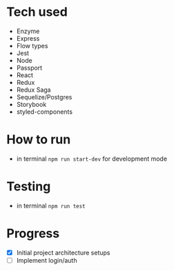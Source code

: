 # Tech used

- Enzyme
- Express
- Flow types
- Jest
- Node
- Passport
- React
- Redux
- Redux Saga
- Sequelize/Postgres
- Storybook
- styled-components

# How to run

- in terminal `npm run start-dev` for development mode

# Testing

- in terminal `npm run test`

# Progress

- [x] Initial project architecture setups
- [ ] Implement login/auth
